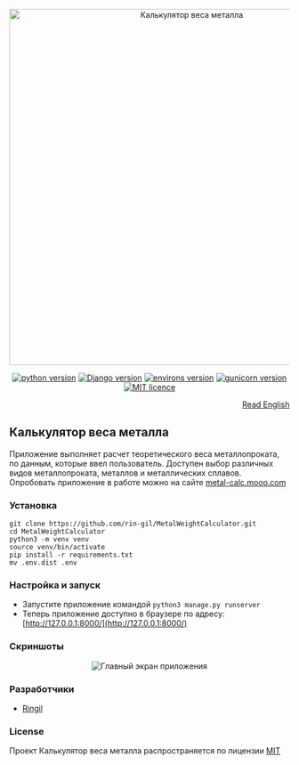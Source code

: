 <p align="center">
    <img src="https://repository-images.githubusercontent.com/558666840/d53084b5-8a5e-4b62-8263-a4b32fde99ff" alt="Калькулятор веса металла" width="640">
</p>

<p align="center">
    <a href="https://www.python.org/downloads/release/python-3110/"><img src="https://img.shields.io/badge/python-v3.11-informational" alt="python version"></a>
    <a href="https://pypi.org/project/Django/3.2.15/"><img src="https://img.shields.io/badge/Django-v3.2.15-informational" alt="Django version"></a>
    <a href="https://pypi.org/project/environs/9.5.0/"><img src="https://img.shields.io/badge/environs-v9.5.0-informational" alt="environs version"></a>
    <a href="https://pypi.org/project/gunicorn/20.1.0/"><img src="https://img.shields.io/badge/gunicorn-v20.1.0-informational" alt="gunicorn version"></a>
    <a href="https://github.com/rin-gil/MetalWeightCalculator/blob/master/LICENCE"><img src="https://img.shields.io/badge/licence-MIT-success" alt="MIT licence"></a>
</p>

<p align="right">
    <a href="https://github.com/rin-gil/MetalWeightCalculator/blob/master/README.md">Read English</a>
</p>

## Калькулятор веса металла

Приложение выполняет расчет теоретического веса металлопроката, по данным, которые ввел пользователь.
Доступен выбор различных видов металлопроката, металлов и металлических сплавов.
Опробовать приложение в работе можно на сайте [metal-calc.mooo.com](https://metal-calc.mooo.com)

### Установка

```
git clone https://github.com/rin-gil/MetalWeightCalculator.git
cd MetalWeightCalculator
python3 -m venv venv
source venv/bin/activate
pip install -r requirements.txt
mv .env.dist .env
```

### Настройка и запуск

* Запустите приложение командой `python3 manage.py runserver`
* Теперь приложение доступно в браузере по адресу: [http://127.0.0.1:8000/](http://127.0.0.1:8000/)

### Скриншоты

<p align="center">
    <img src="https://raw.githubusercontent.com/rin-gil/assets/main/img/projects/MetalWeightCalculator/home_page.png" alt="Главный экран приложения">
</p>

### Разработчики

* [Ringil](https://github.com/rin-gil)

### License

Проект Калькулятор веса металла распространяется по лицензии [MIT](https://github.com/rin-gil/MetalWeightCalculator/blob/master/LICENCE)
